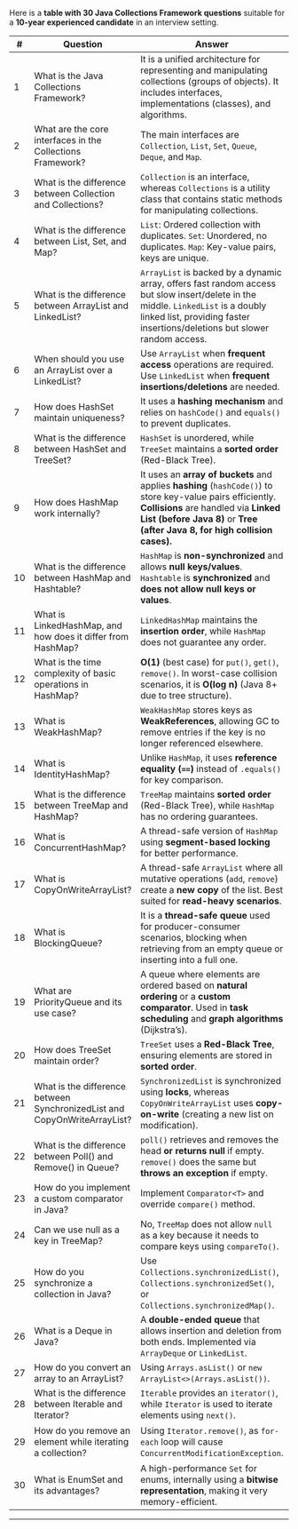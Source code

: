Here is a **table with 30 Java Collections Framework questions** suitable for a **10-year experienced candidate** in an interview setting.  

| #  | Question | Answer | Example (if required) |
|----|----------|--------|----------------------|
| 1  | What is the Java Collections Framework? | It is a unified architecture for representing and manipulating collections (groups of objects). It includes interfaces, implementations (classes), and algorithms. | - |
| 2  | What are the core interfaces in the Collections Framework? | The main interfaces are `Collection`, `List`, `Set`, `Queue`, `Deque`, and `Map`. | - |
| 3  | What is the difference between Collection and Collections? | `Collection` is an interface, whereas `Collections` is a utility class that contains static methods for manipulating collections. | `Collections.sort(list);` |
| 4  | What is the difference between List, Set, and Map? | `List`: Ordered collection with duplicates. `Set`: Unordered, no duplicates. `Map`: Key-value pairs, keys are unique. | - |
| 5  | What is the difference between ArrayList and LinkedList? | `ArrayList` is backed by a dynamic array, offers fast random access but slow insert/delete in the middle. `LinkedList` is a doubly linked list, providing faster insertions/deletions but slower random access. | - |
| 6  | When should you use an ArrayList over a LinkedList? | Use `ArrayList` when **frequent access** operations are required. Use `LinkedList` when **frequent insertions/deletions** are needed. | - |
| 7  | How does HashSet maintain uniqueness? | It uses a **hashing mechanism** and relies on `hashCode()` and `equals()` to prevent duplicates. | - |
| 8  | What is the difference between HashSet and TreeSet? | `HashSet` is unordered, while `TreeSet` maintains a **sorted order** (Red-Black Tree). | - |
| 9  | How does HashMap work internally? | It uses an **array of buckets** and applies **hashing** (`hashCode()`) to store key-value pairs efficiently. **Collisions** are handled via **Linked List (before Java 8)** or **Tree (after Java 8, for high collision cases).** | - |
| 10 | What is the difference between HashMap and Hashtable? | `HashMap` is **non-synchronized** and allows **null keys/values**. `Hashtable` is **synchronized** and **does not allow null keys or values**. | - |
| 11 | What is LinkedHashMap, and how does it differ from HashMap? | `LinkedHashMap` maintains the **insertion order**, while `HashMap` does not guarantee any order. | - |
| 12 | What is the time complexity of basic operations in HashMap? | **O(1)** (best case) for `put()`, `get()`, `remove()`. In worst-case collision scenarios, it is **O(log n)** (Java 8+ due to tree structure). | - |
| 13 | What is WeakHashMap? | `WeakHashMap` stores keys as **WeakReferences**, allowing GC to remove entries if the key is no longer referenced elsewhere. | - |
| 14 | What is IdentityHashMap? | Unlike `HashMap`, it uses **reference equality (`==`)** instead of `.equals()` for key comparison. | - |
| 15 | What is the difference between TreeMap and HashMap? | `TreeMap` maintains **sorted order** (Red-Black Tree), while `HashMap` has no ordering guarantees. | - |
| 16 | What is ConcurrentHashMap? | A thread-safe version of `HashMap` using **segment-based locking** for better performance. | - |
| 17 | What is CopyOnWriteArrayList? | A thread-safe `ArrayList` where all mutative operations (`add`, `remove`) create a **new copy** of the list. Best suited for **read-heavy scenarios**. | - |
| 18 | What is BlockingQueue? | It is a **thread-safe queue** used for producer-consumer scenarios, blocking when retrieving from an empty queue or inserting into a full one. | `LinkedBlockingQueue, ArrayBlockingQueue` |
| 19 | What are PriorityQueue and its use case? | A queue where elements are ordered based on **natural ordering** or a **custom comparator**. Used in **task scheduling** and **graph algorithms** (Dijkstra’s). | - |
| 20 | How does TreeSet maintain order? | `TreeSet` uses a **Red-Black Tree**, ensuring elements are stored in **sorted order**. | - |
| 21 | What is the difference between SynchronizedList and CopyOnWriteArrayList? | `SynchronizedList` is synchronized using **locks**, whereas `CopyOnWriteArrayList` uses **copy-on-write** (creating a new list on modification). | - |
| 22 | What is the difference between Poll() and Remove() in Queue? | `poll()` retrieves and removes the head **or returns null** if empty. `remove()` does the same but **throws an exception** if empty. | - |
| 23 | How do you implement a custom comparator in Java? | Implement `Comparator<T>` and override `compare()` method. | `Collections.sort(list, new MyComparator());` |
| 24 | Can we use null as a key in TreeMap? | No, `TreeMap` does not allow `null` as a key because it needs to compare keys using `compareTo()`. | - |
| 25 | How do you synchronize a collection in Java? | Use `Collections.synchronizedList()`, `Collections.synchronizedSet()`, or `Collections.synchronizedMap()`. | `List list = Collections.synchronizedList(new ArrayList());` |
| 26 | What is a Deque in Java? | A **double-ended queue** that allows insertion and deletion from both ends. Implemented via `ArrayDeque` or `LinkedList`. | `Deque<Integer> deque = new ArrayDeque<>();` |
| 27 | How do you convert an array to an ArrayList? | Using `Arrays.asList()` or `new ArrayList<>(Arrays.asList())`. | `List<Integer> list = Arrays.asList(1, 2, 3);` |
| 28 | What is the difference between Iterable and Iterator? | `Iterable` provides an `iterator()`, while `Iterator` is used to iterate elements using `next()`. | - |
| 29 | How do you remove an element while iterating a collection? | Using `Iterator.remove()`, as `for-each` loop will cause `ConcurrentModificationException`. | `Iterator<Integer> it = list.iterator(); while(it.hasNext()) { it.remove(); }` |
| 30 | What is EnumSet and its advantages? | A high-performance `Set` for enums, internally using a **bitwise representation**, making it very memory-efficient. | `EnumSet.of(Day.MONDAY, Day.TUESDAY);` |

---
